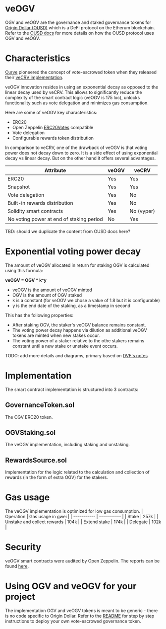 # veOGV

OGV and veOGV are the governance and staked governance tokens for [Origin Dollar (OUSD)](https://ousd.com) which is a DeFi protocol on the Etherum blockchain. Refer to the [OUSD docs](https://docs.ousd.com/governance/ogv-staking) for more details on  how the OUSD protocol uses OGV and veOGV.

# Characteristics

[Curve](https://curve.fi) pioneered the concept of vote-escrowed token when they released their [veCRV implementation](https://github.com/curvefi/curve-dao-contracts/blob/1086fe318b705d7d7b47f141c2aee33663c32d14/contracts/VotingEscrow.vy).

veOGV innovation resides in using an exponential decay as opposed to the linear decay used by veCRV. This allows to significantly reduce the complexity of the smart contract logic (veOGV is 175 loc), unlocks functionality such as vote delegation and minimizes gas consumption.

Here are some of veOGV key characteristics:
 - ERC20
 - Open Zeppelin [ERC20Votes](https://github.com/OpenZeppelin/openzeppelin-contracts/blob/master/contracts/token/ERC20/extensions/ERC20Votes.sol) compatible
 - Vote delegation
 - Configurable rewards token distribution

In comparison to veCRV, one of the drawback of veOGV is that voting power does not decay down to zero. It is a side effect of using exponential decay vs linear decay. But on the other hand it offers several advantages.

| Attribute | veOGV | veCRV |
| ----------- | ----------- | ----------- |
| ERC20      | Yes | Yes |
| Snapshot | Yes | Yes |
| Vote delegation | Yes | No |
| Built-in rewards distribution | Yes | No |
| Solidity smart contracts | Yes | No (vyper) |
| No voting power at end of staking period | No  | Yes |

TBD: should we duplicate the content from OUSD docs here?

# Exponential voting power decay</h1>

The amount of veOGV allocated in return for staking OGV is calculated using this formula:

**veOGV = OGV * k^y**
 - veOGV is the amount of veOGV minted
 - OGV is the amount of OGV staked
 - k is a constant (for veOGV we chose a value of 1.8 but it is configurable)
 - y is the end date of the staking, as a timestamp in second

This has the following properties:

 - After staking OGV, the staker's veOGV balance remains constant.
 - The voting power decay happens via dilution as additional veOGV tokens are minted when new stakes occur.
 - The voting power of a staker relative to the othe stakers remains constant until a new stake or unstake event occurs.

TODO: add more details and diagrams, primary based on [DVF's notes](https://gist.github.com/DanielVF/728326db026c3f95a4e994b286a0a147)


# Implementation

The smart contract implementation is structured into 3 contracts:
## GovernanceToken.sol
The OGV ERC20 token.

## OGVStaking.sol
The veOGV implementation, including staking and unstaking.

## RewardsSource.sol
Implementation for the logic related to the calculation and collection of rewards (in the form of extra OGV) for the stakers.

# Gas usage
The veOGV implementation is optimized for low gas consumption.
| Operation | Gas usage in gwei |
| ----------- | ----------- |
| Stake      | 257k |
| Unstake and collect rewards | 104k |
| Extend stake | 174k |
| Delegate | 102k |

# Security
veOGV smart contracts were audited by Open Zeppelin. The reports can be found [here](https://github.com/OriginProtocol/security/blob/master/audits/Solidified%20-%20OGV%2C%20wOUSD%2C%20and%20ERC721a%20-%20May%202022.pdf).

# Using OGV and veOGV for your project
The implementation OGV and veOGV tokens is meant to be generic - there is no code specific to Origin Dollar. Refer to the [README](https://github.com/OriginProtocol/veogv/blob/main/README.md) for step by step instructions to deploy your own vote-escrowed governance token.
